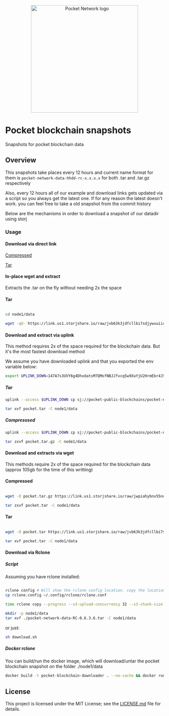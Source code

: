 
<div align="center">
  <a href="https://www.pokt.network">
    <img src="https://user-images.githubusercontent.com/16605170/74199287-94f17680-4c18-11ea-9de2-b094fab91431.png" alt="Pocket Network logo" width="340"/>
  </a>
</div>

# Pocket blockchain snapshots 
Snapshots for pocket blockchain data


## Overview

This snapshots take places every 12 hours and current name format for them is `pocket-network-data-hhdd-rc-x.x.x.x` for both .tar and .tar.gz respectively

Also, every 12 hours all of our example and download links gets updated via a script so you always get the latest one. If for any reason the latest doesn't work. you can feel free to take a old snapshot from the commit history

Below are the mechanisms in order to download a snapshot of our datadir using storj


### Usage 

#### Download via direct link


[Compressed](https://link.us1.storjshare.io/raw/jwpiahybnx55nowwhdhmei2zpnxq/pocket-public-blockchains/pocket-network-data-1219-rc-0.6.3.6.tar.gz)

[Tar](https://link.us1.storjshare.io/raw/jvb63k3jdfcllbi7sdjywuuiiczq/pocket-public-blockchains/pocket-network-data-1219-rc-0.6.3.6.tar)



#### In-place wget and extract

Extracts the .tar on the fly without needing 2x the space


#### Tar 

```bash

cd node1/data

wget -qO- https://link.us1.storjshare.io/raw/jvb63k3jdfcllbi7sdjywuuiiczq/pocket-public-blockchains/pocket-network-data-1219-rc-0.6.3.6.tar | tar xvf -

```

#### Download and extract via uplink

This method requires 2x of the space required for the blockchain data. But it's the most fastest download method

We assume you have downloaded uplink and that you exported the env variable below:

```bash
export UPLINK_DOWN=147A7s3UVY6g4DhxdatsM7QMofNBJJfvcq5w9XuYjU2HrmEbr4JSbRy3NQu3mijqk7T8in1PYEAdcf11dd5yhJ4eDAn4UMppBgqcN49f2tHVcGhRV2McpvyTm4U22uXH35h14JA1YXiGdUFDss7ThTnFnPYY8uRTxmtG2UrdW9LZkmuJysNF1sU8anEGcZnGQuYWViAzVx2VwtYTrYQE5CXPQotB2rnGwFaUY9vVeTCKFC8yiwZLHxhPJdZaexrZPbBTaf1xvmuyarMchkxvbn8K7pLXfw7n2xGArJavvRK86Nj1SrRr5ws9ku9i24WbGddKWz4SNaZgUH63Wm65yK8m91kgeHLDhhhR
```

##### Tar 
 
```bash
uplink --access $UPLINK_DOWN cp sj://pocket-public-blockchains/pocket-network-data-1219-rc-0.6.3.6.tar ./pocket.tar --parallelism 5

tar xvf pocket.tar -C node1/data
```

##### Compresssed
 
```bash
uplink --access $UPLINK_DOWN cp sj://pocket-public-blockchains/pocket-network-data-1219-rc-0.6.3.6.tar.gz ./pocket.tar.gz --parallelism 5

tar zxvf pocket.tar.gz -C node1/data
```


#### Download and extracts via wget


This methods require 2x of the space required for the blockchain data (approx 105gb for the time of this writting)

#### Compressed

```bash

wget -O pocket.tar.gz https://link.us1.storjshare.io/raw/jwpiahybnx55nowwhdhmei2zpnxq/pocket-public-blockchains/pocket-network-data-1219-rc-0.6.3.6.tar.gz

tar zxvf pocket.tar -C node1/data

```


#### Tar 

```bash

wget -O pocket.tar https://link.us1.storjshare.io/raw/jvb63k3jdfcllbi7sdjywuuiiczq/pocket-public-blockchains/pocket-network-data-1219-rc-0.6.3.6.tar

tar xvf pocket.tar -C node1/data

```

#### Download via Rclone 

##### Script 

Assuming you have rclone installed: 


```bash

rclone config # Will show the rclone config location. copy the location and replace it with our rclone.config
cp rclone.config ~/.config/rclone/rclone.conf 

time rclone copy --progress --s3-upload-concurrency 32 --s3-chunk-size 256M  downloader:pocket-public-blockchains/pocket-network-data-1219-rc-0.6.3.6.tar ./

mkdir -p node1/data
tar xvf ./pocket-network-data-RC-0.6.3.6.tar -C node1/data

```

or just:

```bash
sh download.sh 
```

##### Docker rclone

You can build/run the docker image, which will download/untar the pocket blockchain snapshot on the folder ./node1/data


```bash
docker build -t pocket-blockchain-downloader . --no-cache && docker run -v  $(pwd)/node1/:/root/node1  -it pocket-blockchain-downloader
``` 


## License

This project is licensed under the MIT License; see the [LICENSE.md](LICENSE.md) file for details.
